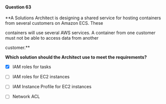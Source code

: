 #### Question  63


**A Solutions Architect is designing a shared service for hosting containers from several customers on Amazon ECS. These

containers will use several AWS services. A container from one customer must not be able to access data from another

customer.**


**Which solution should the Architect use to meet the requirements?**


- [x] IAM roles for tasks


- [ ] IAM roles for EC2 instances


- [ ] IAM Instance Profile for EC2 instances


- [ ] Network ACL

